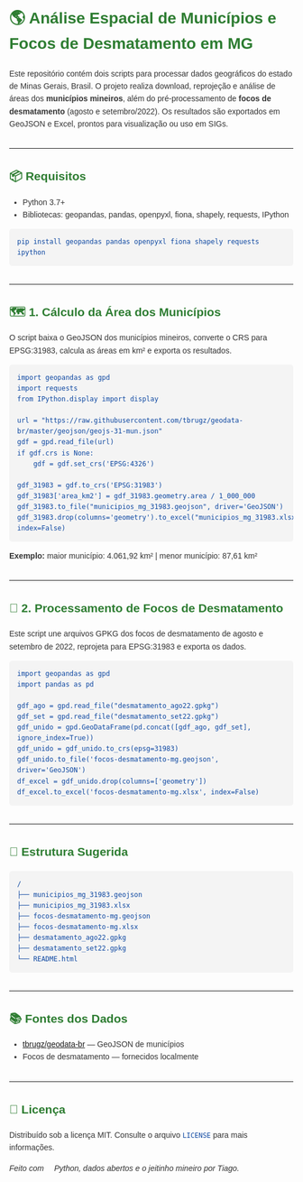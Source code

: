 <!DOCTYPE html>
<html lang="pt-BR">
<head>
  <meta charset="UTF-8">
  <title>Análise Espacial MG</title>
  <style>
    body { font-family: Arial, sans-serif; margin: 2rem; line-height: 1.6; color: #333; }
    h1, h2, h3 { color: #2e7d32; }
    pre { background: #f4f4f4; padding: 1em; border-radius: 5px; overflow-x: auto; }
    code { color: #0d47a1; }
    ul { margin-top: 0; }
    hr { margin: 2rem 0; }
  </style>
</head>
<body>

<h1>🌎 Análise Espacial de Municípios e Focos de Desmatamento em MG</h1>

<p>Este repositório contém dois scripts para processar dados geográficos do estado de Minas Gerais, Brasil. O projeto realiza download, reprojeção e análise de áreas dos <strong>municípios mineiros</strong>, além do pré-processamento de <strong>focos de desmatamento</strong> (agosto e setembro/2022). Os resultados são exportados em GeoJSON e Excel, prontos para visualização ou uso em SIGs.</p>

<hr>

<h2>📦 Requisitos</h2>
<ul>
  <li>Python 3.7+</li>
  <li>Bibliotecas: geopandas, pandas, openpyxl, fiona, shapely, requests, IPython</li>
</ul>

<pre><code>pip install geopandas pandas openpyxl fiona shapely requests ipython</code></pre>

<hr>

<h2>🗺️ 1. Cálculo da Área dos Municípios</h2>
<p>O script baixa o GeoJSON dos municípios mineiros, converte o CRS para EPSG:31983, calcula as áreas em km² e exporta os resultados.</p>

<pre><code>import geopandas as gpd
import requests
from IPython.display import display

url = "https://raw.githubusercontent.com/tbrugz/geodata-br/master/geojson/geojs-31-mun.json"
gdf = gpd.read_file(url)
if gdf.crs is None:
    gdf = gdf.set_crs('EPSG:4326')

gdf_31983 = gdf.to_crs('EPSG:31983')
gdf_31983['area_km2'] = gdf_31983.geometry.area / 1_000_000
gdf_31983.to_file("municipios_mg_31983.geojson", driver='GeoJSON')
gdf_31983.drop(columns='geometry').to_excel("municipios_mg_31983.xlsx", index=False)</code></pre>

<p><strong>Exemplo:</strong> maior município: 4.061,92 km² | menor município: 87,61 km²</p>

<hr>

<h2>🌳 2. Processamento de Focos de Desmatamento</h2>
<p>Este script une arquivos GPKG dos focos de desmatamento de agosto e setembro de 2022, reprojeta para EPSG:31983 e exporta os dados.</p>

<pre><code>import geopandas as gpd
import pandas as pd

gdf_ago = gpd.read_file("desmatamento_ago22.gpkg")
gdf_set = gpd.read_file("desmatamento_set22.gpkg")
gdf_unido = gpd.GeoDataFrame(pd.concat([gdf_ago, gdf_set], ignore_index=True))
gdf_unido = gdf_unido.to_crs(epsg=31983)
gdf_unido.to_file('focos-desmatamento-mg.geojson', driver='GeoJSON')
df_excel = gdf_unido.drop(columns=['geometry'])
df_excel.to_excel('focos-desmatamento-mg.xlsx', index=False)</code></pre>

<hr>

<h2>📁 Estrutura Sugerida</h2>
<pre><code>/
├── municipios_mg_31983.geojson
├── municipios_mg_31983.xlsx
├── focos-desmatamento-mg.geojson
├── focos-desmatamento-mg.xlsx
├── desmatamento_ago22.gpkg
├── desmatamento_set22.gpkg
└── README.html</code></pre>

<hr>

<h2>📚 Fontes dos Dados</h2>
<ul>
  <li><a href="https://github.com/tbrugz/geodata-br" target="_blank">tbrugz/geodata-br</a> — GeoJSON de municípios</li>
  <li>Focos de desmatamento — fornecidos localmente</li>
</ul>

<hr>

<h2>📝 Licença</h2>
<p>Distribuído sob a licença MIT. Consulte o arquivo <code>LICENSE</code> para mais informações.</p>

<p><em>Feito com 💚 Python, dados abertos e o jeitinho mineiro por Tiago.</em></p>

</body>
</html>